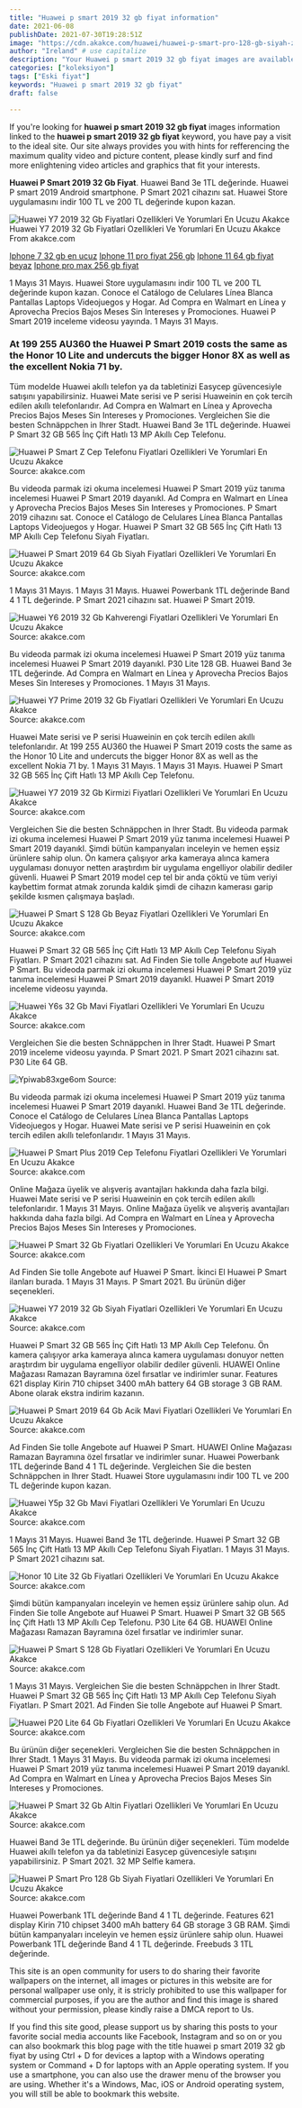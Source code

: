 ```yaml
---
title: "Huawei p smart 2019 32 gb fiyat information"
date: 2021-06-08
publishDate: 2021-07-30T19:28:51Z
image: "https://cdn.akakce.com/huawei/huawei-p-smart-pro-128-gb-siyah-z.jpg"
author: "Ireland" # use capitalize
description: "Your Huawei p smart 2019 32 gb fiyat images are available. Huawei p smart 2019 32 gb fiyat are a topic that is being searched for and liked by netizens now. You can Download the Huawei p smart 2019 32 gb fiyat files here. Find and Download all royalty-free photos and vectors."
categories: ["koleksiyon"]
tags: ["Eski fiyat"]
keywords: "Huawei p smart 2019 32 gb fiyat"
draft: false

---
```


If you're looking for **huawei p smart 2019 32 gb fiyat** images information linked to the **huawei p smart 2019 32 gb fiyat** keyword, you have pay a visit to the ideal  site.  Our site always  provides you with  hints  for refferencing  the maximum  quality video and picture  content, please kindly surf and find more enlightening video articles and graphics  that fit your interests.

**Huawei P Smart 2019 32 Gb Fiyat**. Huawei Band 3e 1TL değerinde. Huawei P smart 2019 Android smartphone. P Smart 2021 cihazını sat. Huawei Store uygulamasını indir 100 TL ve 200 TL değerinde kupon kazan.

![Huawei Y7 2019 32 Gb Fiyatlari Ozellikleri Ve Yorumlari En Ucuzu Akakce](https://cdn.akakce.com/huawei/huawei-y7-2019-32-gb-z.jpg "Huawei Y7 2019 32 Gb Fiyatlari Ozellikleri Ve Yorumlari En Ucuzu Akakce")
Huawei Y7 2019 32 Gb Fiyatlari Ozellikleri Ve Yorumlari En Ucuzu Akakce From akakce.com

[Iphone 7 32 gb en ucuz](/iphone-7-32-gb-en-ucuz/)
[Iphone 11 pro fiyat 256 gb](/iphone-11-pro-fiyat-256-gb/)
[Iphone 11 64 gb fiyat beyaz](/iphone-11-64-gb-fiyat-beyaz/)
[Iphone pro max 256 gb fiyat](/iphone-pro-max-256-gb-fiyat/)

1 Mayıs 31 Mayıs. Huawei Store uygulamasını indir 100 TL ve 200 TL değerinde kupon kazan. Conoce el Catálogo de Celulares Línea Blanca Pantallas Laptops Videojuegos y Hogar. Ad Compra en Walmart en Línea y Aprovecha Precios Bajos Meses Sin Intereses y Promociones. Huawei P Smart 2019 inceleme videosu yayında. 1 Mayıs 31 Mayıs.

### At 199 255 AU360 the Huawei P Smart 2019 costs the same as the Honor 10 Lite and undercuts the bigger Honor 8X as well as the excellent Nokia 71 by.

Tüm modelde Huawei akıllı telefon ya da tabletinizi Easycep güvencesiyle satışını yapabilirsiniz. Huawei Mate serisi ve P serisi Huaweinin en çok tercih edilen akıllı telefonlarıdır. Ad Compra en Walmart en Línea y Aprovecha Precios Bajos Meses Sin Intereses y Promociones. Vergleichen Sie die besten Schnäppchen in Ihrer Stadt. Huawei Band 3e 1TL değerinde. Huawei P Smart 32 GB 565 İnç Çift Hatlı 13 MP Akıllı Cep Telefonu.


![Huawei P Smart Z Cep Telefonu Fiyatlari Ozellikleri Ve Yorumlari En Ucuzu Akakce](https://cdn.akakce.com/huawei/huawei-p-smart-z-z.jpg "Huawei P Smart Z Cep Telefonu Fiyatlari Ozellikleri Ve Yorumlari En Ucuzu Akakce")
Source: akakce.com

Bu videoda parmak izi okuma incelemesi Huawei P Smart 2019 yüz tanıma incelemesi Huawei P Smart 2019 dayanıkl. Ad Compra en Walmart en Línea y Aprovecha Precios Bajos Meses Sin Intereses y Promociones. P Smart 2019 cihazını sat. Conoce el Catálogo de Celulares Línea Blanca Pantallas Laptops Videojuegos y Hogar. Huawei P Smart 32 GB 565 İnç Çift Hatlı 13 MP Akıllı Cep Telefonu Siyah Fiyatları.

![Huawei P Smart 2019 64 Gb Siyah Fiyatlari Ozellikleri Ve Yorumlari En Ucuzu Akakce](https://cdn.akakce.com/huawei/huawei-p-smart-2019-64-gb-siyah-z.jpg "Huawei P Smart 2019 64 Gb Siyah Fiyatlari Ozellikleri Ve Yorumlari En Ucuzu Akakce")
Source: akakce.com

1 Mayıs 31 Mayıs. 1 Mayıs 31 Mayıs. Huawei Powerbank 1TL değerinde Band 4 1 TL değerinde. P Smart 2021 cihazını sat. Huawei P Smart 2019.

![Huawei Y6 2019 32 Gb Kahverengi Fiyatlari Ozellikleri Ve Yorumlari En Ucuzu Akakce](https://cdn.akakce.com/huawei/huawei-y6-2019-32-gb-kahverengi-z.jpg "Huawei Y6 2019 32 Gb Kahverengi Fiyatlari Ozellikleri Ve Yorumlari En Ucuzu Akakce")
Source: akakce.com

Bu videoda parmak izi okuma incelemesi Huawei P Smart 2019 yüz tanıma incelemesi Huawei P Smart 2019 dayanıkl. P30 Lite 128 GB. Huawei Band 3e 1TL değerinde. Ad Compra en Walmart en Línea y Aprovecha Precios Bajos Meses Sin Intereses y Promociones. 1 Mayıs 31 Mayıs.

![Huawei Y7 Prime 2019 32 Gb Fiyatlari Ozellikleri Ve Yorumlari En Ucuzu Akakce](https://cdn.akakce.com/huawei/huawei-y7-prime-2019-32-gb-z.jpg "Huawei Y7 Prime 2019 32 Gb Fiyatlari Ozellikleri Ve Yorumlari En Ucuzu Akakce")
Source: akakce.com

Huawei Mate serisi ve P serisi Huaweinin en çok tercih edilen akıllı telefonlarıdır. At 199 255 AU360 the Huawei P Smart 2019 costs the same as the Honor 10 Lite and undercuts the bigger Honor 8X as well as the excellent Nokia 71 by. 1 Mayıs 31 Mayıs. 1 Mayıs 31 Mayıs. Huawei P Smart 32 GB 565 İnç Çift Hatlı 13 MP Akıllı Cep Telefonu.

![Huawei Y7 2019 32 Gb Kirmizi Fiyatlari Ozellikleri Ve Yorumlari En Ucuzu Akakce](https://cdn.akakce.com/huawei/huawei-y7-2019-32-gb-kirmizi-z.jpg "Huawei Y7 2019 32 Gb Kirmizi Fiyatlari Ozellikleri Ve Yorumlari En Ucuzu Akakce")
Source: akakce.com

Vergleichen Sie die besten Schnäppchen in Ihrer Stadt. Bu videoda parmak izi okuma incelemesi Huawei P Smart 2019 yüz tanıma incelemesi Huawei P Smart 2019 dayanıkl. Şimdi bütün kampanyaları inceleyin ve hemen eşsiz ürünlere sahip olun. Ön kamera çalışıyor arka kameraya alınca kamera uygulaması donuyor netten araştırdım bir uygulama engelliyor olabilir dediler güvenli. Huawei P Smart 2019 model cep tel bir anda çöktü ve tüm veriyi kaybettim format atmak zorunda kaldık şimdi de cihazın kamerası garip şekilde kısmen çalışmaya başladı.

![Huawei P Smart S 128 Gb Beyaz Fiyatlari Ozellikleri Ve Yorumlari En Ucuzu Akakce](https://cdn.akakce.com/huawei/huawei-p-smart-s-128-gb-beyaz-z.jpg "Huawei P Smart S 128 Gb Beyaz Fiyatlari Ozellikleri Ve Yorumlari En Ucuzu Akakce")
Source: akakce.com

Huawei P Smart 32 GB 565 İnç Çift Hatlı 13 MP Akıllı Cep Telefonu Siyah Fiyatları. P Smart 2021 cihazını sat. Ad Finden Sie tolle Angebote auf Huawei P Smart. Bu videoda parmak izi okuma incelemesi Huawei P Smart 2019 yüz tanıma incelemesi Huawei P Smart 2019 dayanıkl. Huawei P Smart 2019 inceleme videosu yayında.

![Huawei Y6s 32 Gb Mavi Fiyatlari Ozellikleri Ve Yorumlari En Ucuzu Akakce](https://cdn.akakce.com/huawei/huawei-y6s-32-gb-mavi-z.jpg "Huawei Y6s 32 Gb Mavi Fiyatlari Ozellikleri Ve Yorumlari En Ucuzu Akakce")
Source: akakce.com

Vergleichen Sie die besten Schnäppchen in Ihrer Stadt. Huawei P Smart 2019 inceleme videosu yayında. P Smart 2021. P Smart 2021 cihazını sat. P30 Lite 64 GB.

![Ypiwab83xge6om](https://iis-akakce.akamaized.net/p.z?%2F%2Fn11scdn%2Eakamaized%2Enet%2Fa1%2F1024%2Felektronik%2Fcep%2Dtelefonu%2Fhuawei%2Dp%2Dsmart%2D32%2Dgb%2Dhuawei%2Dturkiye%2Dgarantili%5F%5F0290225374680769%2Ejpg "Ypiwab83xge6om")
Source: 

Bu videoda parmak izi okuma incelemesi Huawei P Smart 2019 yüz tanıma incelemesi Huawei P Smart 2019 dayanıkl. Huawei Band 3e 1TL değerinde. Conoce el Catálogo de Celulares Línea Blanca Pantallas Laptops Videojuegos y Hogar. Huawei Mate serisi ve P serisi Huaweinin en çok tercih edilen akıllı telefonlarıdır. 1 Mayıs 31 Mayıs.

![Huawei P Smart Plus 2019 Cep Telefonu Fiyatlari Ozellikleri Ve Yorumlari En Ucuzu Akakce](https://cdn.akakce.com/huawei/huawei-p-smart-plus-2019-z.jpg "Huawei P Smart Plus 2019 Cep Telefonu Fiyatlari Ozellikleri Ve Yorumlari En Ucuzu Akakce")
Source: akakce.com

Online Mağaza üyelik ve alışveriş avantajları hakkında daha fazla bilgi. Huawei Mate serisi ve P serisi Huaweinin en çok tercih edilen akıllı telefonlarıdır. 1 Mayıs 31 Mayıs. Online Mağaza üyelik ve alışveriş avantajları hakkında daha fazla bilgi. Ad Compra en Walmart en Línea y Aprovecha Precios Bajos Meses Sin Intereses y Promociones.

![Huawei P Smart 32 Gb Fiyatlari Ozellikleri Ve Yorumlari En Ucuzu Akakce](https://cdn.akakce.com/huawei/huawei-p-smart-32-gb-z.jpg "Huawei P Smart 32 Gb Fiyatlari Ozellikleri Ve Yorumlari En Ucuzu Akakce")
Source: akakce.com

Ad Finden Sie tolle Angebote auf Huawei P Smart. İkinci El Huawei P Smart ilanları burada. 1 Mayıs 31 Mayıs. P Smart 2021. Bu ürünün diğer seçenekleri.

![Huawei Y7 2019 32 Gb Siyah Fiyatlari Ozellikleri Ve Yorumlari En Ucuzu Akakce](https://cdn.akakce.com/huawei/huawei-y7-2019-32-gb-siyah-z.jpg "Huawei Y7 2019 32 Gb Siyah Fiyatlari Ozellikleri Ve Yorumlari En Ucuzu Akakce")
Source: akakce.com

Huawei P Smart 32 GB 565 İnç Çift Hatlı 13 MP Akıllı Cep Telefonu. Ön kamera çalışıyor arka kameraya alınca kamera uygulaması donuyor netten araştırdım bir uygulama engelliyor olabilir dediler güvenli. HUAWEI Online Mağazası Ramazan Bayramına özel fırsatlar ve indirimler sunar. Features 621 display Kirin 710 chipset 3400 mAh battery 64 GB storage 3 GB RAM. Abone olarak ekstra indirim kazanın.

![Huawei P Smart 2019 64 Gb Acik Mavi Fiyatlari Ozellikleri Ve Yorumlari En Ucuzu Akakce](https://cdn.akakce.com/huawei/huawei-p-smart-2019-64-gb-acik-mavi-z.jpg "Huawei P Smart 2019 64 Gb Acik Mavi Fiyatlari Ozellikleri Ve Yorumlari En Ucuzu Akakce")
Source: akakce.com

Ad Finden Sie tolle Angebote auf Huawei P Smart. HUAWEI Online Mağazası Ramazan Bayramına özel fırsatlar ve indirimler sunar. Huawei Powerbank 1TL değerinde Band 4 1 TL değerinde. Vergleichen Sie die besten Schnäppchen in Ihrer Stadt. Huawei Store uygulamasını indir 100 TL ve 200 TL değerinde kupon kazan.

![Huawei Y5p 32 Gb Mavi Fiyatlari Ozellikleri Ve Yorumlari En Ucuzu Akakce](https://cdn.akakce.com/huawei/huawei-y5p-32-gb-mavi-z.jpg "Huawei Y5p 32 Gb Mavi Fiyatlari Ozellikleri Ve Yorumlari En Ucuzu Akakce")
Source: akakce.com

1 Mayıs 31 Mayıs. Huawei Band 3e 1TL değerinde. Huawei P Smart 32 GB 565 İnç Çift Hatlı 13 MP Akıllı Cep Telefonu Siyah Fiyatları. 1 Mayıs 31 Mayıs. P Smart 2021 cihazını sat.

![Honor 10 Lite 32 Gb Fiyatlari Ozellikleri Ve Yorumlari En Ucuzu Akakce](https://cdn.akakce.com/honor/honor-10-lite-32-gb-z.jpg "Honor 10 Lite 32 Gb Fiyatlari Ozellikleri Ve Yorumlari En Ucuzu Akakce")
Source: akakce.com

Şimdi bütün kampanyaları inceleyin ve hemen eşsiz ürünlere sahip olun. Ad Finden Sie tolle Angebote auf Huawei P Smart. Huawei P Smart 32 GB 565 İnç Çift Hatlı 13 MP Akıllı Cep Telefonu. P30 Lite 64 GB. HUAWEI Online Mağazası Ramazan Bayramına özel fırsatlar ve indirimler sunar.

![Huawei P Smart S 128 Gb Fiyatlari Ozellikleri Ve Yorumlari En Ucuzu Akakce](https://cdn.akakce.com/huawei/huawei-p-smart-s-128-gb-z.jpg "Huawei P Smart S 128 Gb Fiyatlari Ozellikleri Ve Yorumlari En Ucuzu Akakce")
Source: akakce.com

1 Mayıs 31 Mayıs. Vergleichen Sie die besten Schnäppchen in Ihrer Stadt. Huawei P Smart 32 GB 565 İnç Çift Hatlı 13 MP Akıllı Cep Telefonu Siyah Fiyatları. P Smart 2021. Ad Finden Sie tolle Angebote auf Huawei P Smart.

![Huawei P20 Lite 64 Gb Fiyatlari Ozellikleri Ve Yorumlari En Ucuzu Akakce](https://cdn.akakce.com/huawei/huawei-p20-lite-64-gb-z.jpg "Huawei P20 Lite 64 Gb Fiyatlari Ozellikleri Ve Yorumlari En Ucuzu Akakce")
Source: akakce.com

Bu ürünün diğer seçenekleri. Vergleichen Sie die besten Schnäppchen in Ihrer Stadt. 1 Mayıs 31 Mayıs. Bu videoda parmak izi okuma incelemesi Huawei P Smart 2019 yüz tanıma incelemesi Huawei P Smart 2019 dayanıkl. Ad Compra en Walmart en Línea y Aprovecha Precios Bajos Meses Sin Intereses y Promociones.

![Huawei P Smart 32 Gb Altin Fiyatlari Ozellikleri Ve Yorumlari En Ucuzu Akakce](https://cdn.akakce.com/huawei/huawei-p-smart-32-gb-altin-z.jpg "Huawei P Smart 32 Gb Altin Fiyatlari Ozellikleri Ve Yorumlari En Ucuzu Akakce")
Source: akakce.com

Huawei Band 3e 1TL değerinde. Bu ürünün diğer seçenekleri. Tüm modelde Huawei akıllı telefon ya da tabletinizi Easycep güvencesiyle satışını yapabilirsiniz. P Smart 2021. 32 MP Selfie kamera.

![Huawei P Smart Pro 128 Gb Siyah Fiyatlari Ozellikleri Ve Yorumlari En Ucuzu Akakce](https://cdn.akakce.com/huawei/huawei-p-smart-pro-128-gb-siyah-z.jpg "Huawei P Smart Pro 128 Gb Siyah Fiyatlari Ozellikleri Ve Yorumlari En Ucuzu Akakce")
Source: akakce.com

Huawei Powerbank 1TL değerinde Band 4 1 TL değerinde. Features 621 display Kirin 710 chipset 3400 mAh battery 64 GB storage 3 GB RAM. Şimdi bütün kampanyaları inceleyin ve hemen eşsiz ürünlere sahip olun. Huawei Powerbank 1TL değerinde Band 4 1 TL değerinde. Freebuds 3 1TL değerinde.

This site is an open community for users to do sharing their favorite wallpapers on the internet, all images or pictures in this website are for personal wallpaper use only, it is stricly prohibited to use this wallpaper for commercial purposes, if you are the author and find this image is shared without your permission, please kindly raise a DMCA report to Us.

If you find this site good, please support us by sharing this posts to your favorite social media accounts like Facebook, Instagram and so on or you can also bookmark this blog page with the title huawei p smart 2019 32 gb fiyat by using Ctrl + D for devices a laptop with a Windows operating system or Command + D for laptops with an Apple operating system. If you use a smartphone, you can also use the drawer menu of the browser you are using. Whether it's a Windows, Mac, iOS or Android operating system, you will still be able to bookmark this website.
